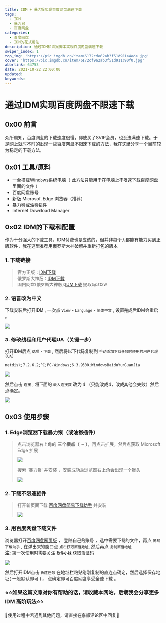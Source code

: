 ```yaml
---
title: IDM + 暴力猴实现百度网盘满速下载
tags:
  - IDM
  - 暴力猴
  - 百度网盘
categories:
  - 百度网盘
  - IDM的花式用法
description: 通过IDM和油猴脚本实现百度网盘满速下载
swiper_index: 1
top_img: 'https://pic.imgdb.cn/item/6172cde62ab3f51d911a4ede.jpg'
cover: 'https://pic.imgdb.cn/item/6172cf9a2ab3f51d911c90f0.jpg'
abbrlink: 64753
date: 2021-10-22 22:00:00
updated:
keywords:
---
```

# **通过IDM实现百度网盘不限速下载**

## **0x00 前言**
众所周知，百度网盘的下载速度很慢，即使买了SVIP会员，也没法满速下载。于是网上就时不时的出现一些百度网盘不限速下载的方法，我在这里分享一个目前较为稳定的下载方法。  
## **0x01 工具/原料**
- 一台搭载Windows系统电脑（ 此方法只能用于在电脑上不限速下载百度网盘里面的文件 ）
- 百度网盘账号
- 新版 Microsoft Edge 浏览器（推荐）
- 暴力猴或油猴插件
- Internet Download Manager  

## **0x02 IDM的下载和配置**
作为十分强大的下载工具，IDM付费也是应该的，但并非每个人都能有能力买到正版软件，我在这里推荐用俄罗斯大神破解并重新打包的版本  
  
### **1. 下载链接**  

> 官方正版：[IDM下载](https://www.internetdownloadmanager.com/)  
> 俄罗斯大神版：[IDM下载](https://lrepacks.net/repaki-programm-dlya-interneta/56-internet-download-manager-repack.html)  
> 国内网盘(俄罗斯大神版):[IDM下载](https://wwe.lanzouw.com/b01uppjcd)  提取码:stxw

### **2. 语言改为中文**
下载安装后打开IDM ,  一次点 `View` - `Language` - `简体中文` , 设置完成后IDM会重启 。  

![](https://pic.imgdb.cn/item/6172c1932ab3f51d910abad3.jpg)
### **3. 修改线程和用户代理UA（关键一步）**
打开IDM后点 `选项` - `下载` , 然后将以下代码复制到 `手动添加下载任务时使用的用户代理(UA)`
``` UA
netdisk;7.2.6.2;PC;PC-Windows;6.3.9600;WindowsBaiduYunGuanJia
```
![](https://pic.imgdb.cn/item/6172c42e2ab3f51d910de5c7.png)  
  
然后点击 `连接` , 将下面的 `最大连接数` 改为 4 （只能改成4，改成其他会失败）然后点确定。  

![](https://pic.imgdb.cn/item/6172c6ed2ab3f51d911131c4.png)
## **0x03 使用步骤**
### **1. Edge浏览器下载暴力猴（或油猴插件）**
> 点击浏览器右上角的 **三个横点（ ··· ）**，再点击扩展，然后点获取 Microsoft Edge 扩展  
> 
> ![](https://pic.imgdb.cn/item/61729b6e2ab3f51d91df935e.jpg)  
> 
> 搜索 '暴力猴' 并安装 ，安装成功后浏览器右上角会出现一个猴头  
> 
> ![](https://pic.imgdb.cn/item/61729f242ab3f51d91e2c537.png)
### **2. 下载不限速插件**
> 打开新页面下载 [百度网盘简易下载助手](https://greasyfork.org/zh-CN/scripts/418182-%E7%99%BE%E5%BA%A6%E7%BD%91%E7%9B%98%E7%AE%80%E6%98%93%E4%B8%8B%E8%BD%BD%E5%8A%A9%E6%89%8B-%E7%9B%B4%E9%93%BE%E4%B8%8B%E8%BD%BD%E5%A4%8D%E6%B4%BB%E7%89%88) 并安装  
> 
> ![](https://pic.imgdb.cn/item/6172bc242ab3f51d910384b3.jpg)  

### **3. 用百度网盘下载文件**
浏览器打开[百度网盘网页版](https://pan.baidu.com/) ， 登陆自己的账号 ，选中需要下载的文件，再点 `简易下载助手` , 在弹出来的窗口点 `点击获取直连地址`, 然后再点 `复制直连地址`  
**注:** 第一次使用时需要关注 **`软件小妹`** 获取验证码  

![](https://pic.imgdb.cn/item/6172ca5a2ab3f51d9115b96c.jpg)  

然后打开IDM点击 `新建任务` 在地址栏粘贴刚刚复制的直连点确定，然后选择保存地址( 一般默认即可 ) ， 点确定即可百度网盘享受全速下载 。

### ⭐⭐如果这篇文章对你有帮助的话，请收藏本网站，后期我会分享更多 IDM 高阶玩法⭐⭐
🌟使用过程中若遇到其他问题，请直接在底部评论区中回复🌟
